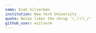 ```yaml
---
name: Evan Silverman
institution: New York University
quote: Nolan likes the shrug ¯\_(ツ)_/¯
github_user: esilverm
---
```

